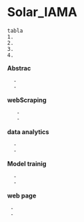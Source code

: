 # Solar_IAMA
```
tabla
1.
2.
3.
4.

```

**Abstrac**
```
  -
  -
```



**webScraping**
``` 
   -
   -
```
**data analytics**
```
  -
  -
```

**Model trainig**
```
  -
  -
```
**web page**
 ```
  -
  -
 ```
